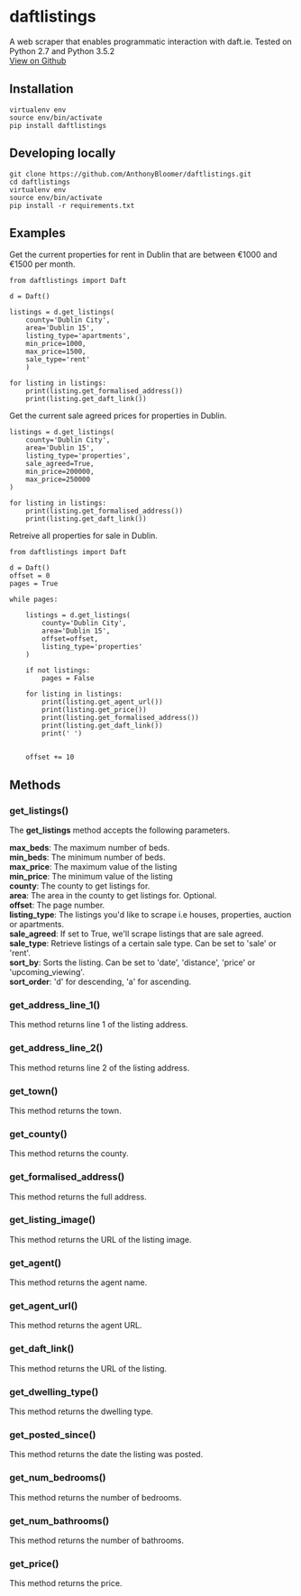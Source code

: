 # daftlistings

A web scraper that enables programmatic interaction with daft.ie. Tested on Python 2.7 and Python 3.5.2  
[View on Github](https://github.com/AnthonyBloomer/daftlistings)

## Installation
    virtualenv env
    source env/bin/activate
    pip install daftlistings

## Developing locally
    
    git clone https://github.com/AnthonyBloomer/daftlistings.git
    cd daftlistings
    virtualenv env
    source env/bin/activate
    pip install -r requirements.txt

## Examples

Get the current properties for rent in Dublin that are between €1000 and €1500 per month.


	from daftlistings import Daft

	d = Daft()

	listings = d.get_listings(
    	county='Dublin City',
    	area='Dublin 15',
    	listing_type='apartments',
    	min_price=1000,
    	max_price=1500,
    	sale_type='rent'
		)

	for listing in listings:
    	print(listing.get_formalised_address())
    	print(listing.get_daft_link())



Get the current sale agreed prices for properties in Dublin.


	listings = d.get_listings(
    	county='Dublin City',
    	area='Dublin 15',
    	listing_type='properties',
    	sale_agreed=True,
    	min_price=200000,
    	max_price=250000
	)

	for listing in listings:
    	print(listing.get_formalised_address())
    	print(listing.get_daft_link())

Retreive all properties for sale in Dublin.



	from daftlistings import Daft

	d = Daft()
	offset = 0
	pages = True

	while pages:

    	listings = d.get_listings(
        	county='Dublin City',
        	area='Dublin 15',
        	offset=offset,
        	listing_type='properties'
    	)

    	if not listings:
        	pages = False

    	for listing in listings:
        	print(listing.get_agent_url())
        	print(listing.get_price())
        	print(listing.get_formalised_address())
        	print(listing.get_daft_link())
        	print(' ')


    	offset += 10

##  Methods

###  get_listings()

The **get_listings** method accepts the following parameters.

**max_beds**: The maximum number of beds.  
**min_beds**: The minimum number of beds.  
**max_price**: The maximum value of the listing  
**min_price**: The minimum value of the listing  
**county**: The county to get listings for.  
**area**: The area in the county to get listings for. Optional.  
**offset**: The page number.  
**listing_type**: The listings you'd like to scrape i.e houses, properties, auction or apartments.  
**sale_agreed**: If set to True, we'll scrape listings that are sale agreed.  
**sale_type**: Retrieve listings of a certain sale type. Can be set to 'sale' or 'rent'.  
**sort_by**: Sorts the listing. Can be set to 'date', 'distance', 'price' or 'upcoming_viewing'.  
**sort_order**: 'd' for descending, 'a' for ascending.


### get_address_line_1()

This method returns line 1 of the listing address.

### get_address_line_2()

This method returns line 2 of the listing address.

### get_town()

This method returns the town.

### get_county()

This method returns the county.

### get_formalised_address()

This method returns the full address.

### get_listing_image()

This method returns the URL of the listing image.

### get_agent()

This method returns the agent name.

### get_agent_url()

This method returns the agent URL.

### get_daft_link()

This method returns the URL of the listing.

### get_dwelling_type()

This method returns the dwelling type.

### get_posted_since()

This method returns the date the listing was posted.

### get_num_bedrooms()

This method returns the number of bedrooms.

### get_num_bathrooms()

This method returns the number of bathrooms.

### get_price()

This method returns the price.





